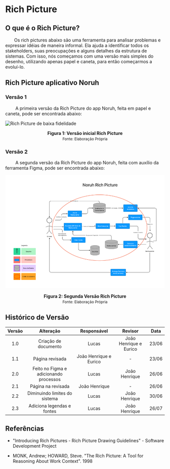 # Rich Picture

## O que é o Rich Picture?
    
&emsp;&emsp;Os rich pictures abaixo são uma ferramenta para analisar problemas e expressar idéias de maneira informal. Ela ajuda a identificar todos os stakeholders, suas preocupações e alguns detalhes da estrutura de sistemas. Com isso, nós começamos com uma versão mais simples do desenho, utilizando apenas papel e caneta, para então começarmos a evoluí-lo.

## Rich Picture aplicativo Noruh
### Versão 1
&emsp;&emsp; A primeira versão da Rich Picture do app Noruh, feita em papel e caneta, pode ser encontrada abaixo:

![Rich Picture de baixa fidelidade](../assets/richPictures/RichPictureV1.png)

<figcaption align='center'>
    <b>Figura 1: Versão inicial Rich Picture</b>
    <br><small>Fonte: Elaboração Própria</small>
</figcaption>

### Versão 2
&emsp;&emsp; A segunda versão da Rich Picture do app Noruh, feita com auxílio da ferramenta Figma, pode ser encontrada abaixo:

![Rich Picture de baixa fidelidade](../assets/richPictures/RichPictureV2Noruh.png)

<figcaption align='center'>
    <b>Figura 2: Segunda Versão Rich Picture</b>
    <br><small>Fonte: Elaboração Própria</small>
</figcaption>

## Histórico de Versão

| Versão |                Alteração               | Responsável |         Revisor        |  Data |
|:------:|:--------------------------------------:|:-----------:|:----------------------:|:-----:|
|   1.0  |           Criação de documento                   |    Lucas    | João Henrique e Eurico | 23/06 |
|   1.1  |              Página revisada                |    João Henrique e Eurico    | - | 23/06 |
|   2.0  | Feito no Figma e adicionando processos |    Lucas    |      João Henrique     | 26/06 |
|   2.1  | Página na revisada |    João Henrique    |      -     | 26/06 |
|   2.2  |      Diminuindo limites do sistema     |    Lucas    |      João Henrique     | 30/06 |
|   2.3  |      Adiciona legendas e fontes    |    Lucas    |      João Henrique     | 26/07 |

## Referências
- "Introducing Rich Pictures - Rich Picture Drawing Guidelines" - Software Development Project

- MONK, Andrew; HOWARD, Steve. "The Rich Picture: A Tool for Reasoning About Work Context". 1998